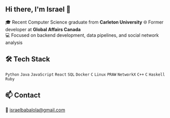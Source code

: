 ## Hi there, I'm Israel 👋

🎓 Recent Computer Science graduate from **Carleton University** 
🌐 Former developer at **Global Affairs Canada**  
💻 Focused on backend development, data pipelines, and social network analysis

## 🛠️ Tech Stack
`Python` `Java` `JavaScript` `React` `SQL` `Docker` `C` `Linux` `PRAW` `NetworkX` `C++` `C` `Haskell` `Ruby`

## 📫 Contact
📧 israelbabalola@gmail.com
<!--
**IsraelBabalola/IsraelBabalola** is a ✨ _special_ ✨ repository because its `README.md` (this file) appears on your GitHub profile.

Here are some ideas to get you started:

- 🔭 I’m currently working on ...
- 🌱 I’m currently learning ...
- 👯 I’m looking to collaborate on ...
- 🤔 I’m looking for help with ...
- 💬 Ask me about ...
- 📫 How to reach me: ...
- 😄 Pronouns: ...
- ⚡ Fun fact: ...
-->
